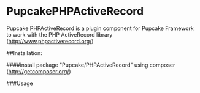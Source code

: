 PupcakePHPActiveRecord
======================

Pupcake PHPActiveRecord is a plugin component for Pupcake Framework to work with the PHP ActiveRecord library (http://www.phpactiverecord.org/)

##Installation:

####install package "Pupcake/PHPActiveRecord" using composer (http://getcomposer.org/)

###Usage

